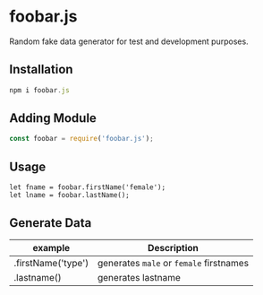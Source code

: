 # foobar.js
Random fake data generator for test and development purposes.

## Installation
```javascript
npm i foobar.js
```

## Adding Module
```javascript
const foobar = require('foobar.js');
```
## Usage
```javscript
let fname = foobar.firstName('female');
let lname = foobar.lastName();
```

## Generate Data
|example           |Description|
|------------------|-----------|
|.firstName('type')|generates ```male``` or ```female``` firstnames|
|.lastname()       |generates lastname|
